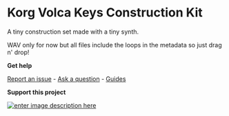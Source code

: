 
# Korg Volca Keys Construction Kit

A tiny construction set made with a tiny synth. 

WAV only for now but all files include the loops in the metadata so just drag n' drop!


**Get help**

[Report an issue](https://github.com/publicsamples/home/issues) - [Ask a question](https://github.com/publicsamples/home/discussions) - [Guides](https://github.com/publicsamples/home/wiki)

**Support this project**

[
![enter image description here](https://www.modularsamples.com/img/ps2.png)
](https://www.modularsamples.com/yamaha-ps-2/)

